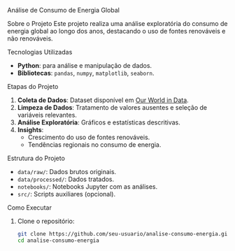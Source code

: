 Análise de Consumo de Energia Global

  Sobre o Projeto
Este projeto realiza uma análise exploratória do consumo de energia global ao longo dos anos, destacando o uso de fontes renováveis e não renováveis.  

 Tecnologias Utilizadas
- **Python**: para análise e manipulação de dados.
- **Bibliotecas**: `pandas`, `numpy`, `matplotlib`, `seaborn`.

 Etapas do Projeto
1. **Coleta de Dados**: Dataset disponível em [Our World in Data](https://ourworldindata.org/).
2. **Limpeza de Dados**: Tratamento de valores ausentes e seleção de variáveis relevantes.
3. **Análise Exploratória**: Gráficos e estatísticas descritivas.
4. **Insights**:
   - Crescimento do uso de fontes renováveis.
   - Tendências regionais no consumo de energia.

  Estrutura do Projeto
- `data/raw/`: Dados brutos originais.
- `data/processed/`: Dados tratados.
- `notebooks/`: Notebooks Jupyter com as análises.
- `src/`: Scripts auxiliares (opcional).

 Como Executar
1. Clone o repositório:
   ```bash
   git clone https://github.com/seu-usuario/analise-consumo-energia.git
   cd analise-consumo-energia

